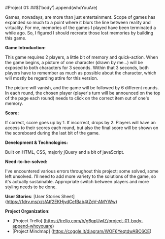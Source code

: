 #Project 01: 
##$('body').append(whoYouAre) 

Games, nowadays, are more than just entertainment. Scope of games has expanded so much to a point where it blurs the line between  reality and virtuality. For me, memories of the games I played have been terminated a while ago. So, I figured I should recreate those lost memories by building this game. 

__Game Introduction:__ <br>

This game requires 2 players, a little bit of memory and quick-action. When the game begins, a picture of one character (drawn by me...) will be exposed to both characters for 3 seconds. Within that 3 seconds, both players have to remember as much as possible about the character, which will mostly be regarding attire for this version. 

The picture will vanish, and the game will be followed by 6 different rounds. In each round, the chosen player (player's turn will be announced on the top of the page each round) needs to click on the correct item out of one's memory. 

__Score:__ <br>

If correct, score goes up by 1. If incorrect, drops by 2. Players will have an access to their scores each round, but also the final score will be shown on the scoreboard during the last bit of the game.

__Development & Technologies:__ <br>

Built on HTML, CSS, majorly jQuery and a bit of javaScript.

__Need-to-be-solved:__ <br>

I've encountered various errors throughout this project; some solved, some left unsolved. I'll need to add more variety to the solutions of the game, so it's actually sustainable. Appropriate switch between players and more styling needs to be done.

__User Stories__: [User Stories Sheet] (https://1drv.ms/x/s!Atf2EKHjvdCefBab4tZeV-AMYWw)

__Project Organization__:

- [Project Trello] (https://trello.com/b/g6qpUwIZ/project-01-body-append-whoyouare)
- [Project Mindmap] (https://coggle.it/diagram/WOF6YeqtdwABC6CE)




